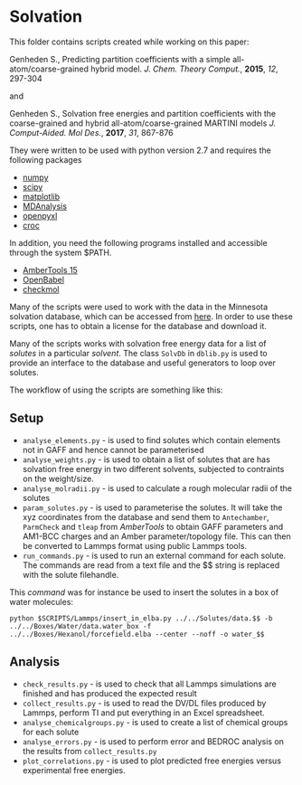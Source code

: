 # Solvation

This folder contains scripts created while working on this paper:

Genheden S., Predicting partition coefficients with a simple all-atom/coarse-grained hybrid model. *J. Chem. Theory Comput.*, **2015**, *12*, 297-304

and

Genheden S., Solvation free energies and partition coefficients with the coarse-grained and hybrid all-atom/coarse-grained MARTINI models *J. Comput-Aided. Mol Des.*, **2017**, *31*, 867-876

They were written to be used with python version 2.7 and requires the following packages
* [numpy](http://www.numpy.org/)
* [scipy](http://www.scipy.org/)
* [matplotlib](http://www.matplotlib.org/)
* [MDAnalysis](http://www.mdanalysis.org/)
* [openpyxl](https://openpyxl.readthedocs.org/en/latest/)
* [croc](http://pythonhosted.org/CROC/)

In addition, you need the following programs installed and accessible through the system $PATH.
* [AmberTools 15](http://wwww.ambermd.org)
* [OpenBabel](http://openbabel.org/)
* [checkmol](http://merian.pch.univie.ac.at/~nhaider/cheminf/cmmm.html)

Many of the scripts were used to work with the data in the Minnesota solvation database,
which can be accessed from [here](http://comp.chem.umn.edu/mnsol/). In order to
use these scripts, one has to obtain a license for the database and download it.

Many of the scripts works with solvation free energy data for a list of *solutes* in
a particular *solvent*. The class `SolvDb` in `dblib.py` is used to provide an interface
to the database and useful generators to loop over solutes.  

The workflow of using the scripts are something like this:

Setup
------
* `analyse_elements.py` - is used to find solutes which contain elements not in GAFF and hence cannot be parameterised
* `analyse_weights.py` - is used to obtain a list of solutes that are has solvation free energy in two different solvents, subjected to contraints on the weight/size.
* `analyse_molradii.py` - is used to calculate a rough molecular radii of the solutes
* `param_solutes.py` - is used to parameterise the solutes. It will take the xyz coordinates from the database and send them to `Antechamber`, `ParmCheck` and `tleap` from *AmberTools* to obtain GAFF parameters and AM1-BCC charges and an Amber parameter/topology file. This can then be converted to Lammps format using public Lammps tools.
* `run_commands.py` - is used to run an external command for each solute. The commands are read from a text file and the $$ string is replaced with the solute filehandle.

This *command* was for instance be used to insert the solutes in a box of water molecules:

````
python $SCRIPTS/Lammps/insert_in_elba.py ../../Solutes/data.$$ -b ../../Boxes/Water/data.water_box -f ../../Boxes/Hexanol/forcefield.elba --center --noff -o water_$$
````

Analysis
--
* `check_results.py` - is used to check that all Lammps simulations are finished and has produced the expected result
* `collect_results.py`  - is used to read the DV/DL files produced by Lammps, perform TI and put everything in an Excel spreadsheet.
* `analyse_chemicalgroups.py` - is used to create a list of chemical groups for each solute
* `analyse_errors.py` - is used to perform error and BEDROC analysis on the results from `collect_results.py`
* `plot_correlations.py` - is used to plot predicted free energies versus experimental free energies.
